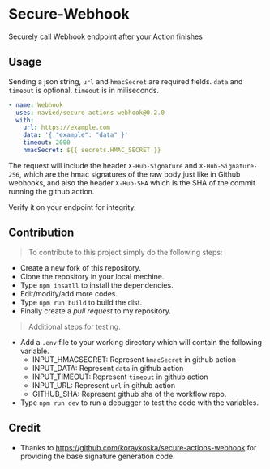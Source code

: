 # Secure-Webhook

Securely call Webhook endpoint after your Action finishes

## Usage

Sending a json string, ``url`` and  ``hmacSecret`` are required fields. ``data`` and ``timeout`` is optional. ``timeout`` is in miliseconds.

```yaml
- name: Webhook
  uses: navied/secure-actions-webhook@0.2.0
  with:
    url: https://example.com
    data: '{ "example": "data" }'
    timeout: 2000
    hmacSecret: ${{ secrets.HMAC_SECRET }}
```

The request will include the header `X-Hub-Signature` and `X-Hub-Signature-256`, which are the hmac signatures of the raw body just like in Github webhooks, and also the header `X-Hub-SHA` which is the SHA of the commit running the github action.

Verify it on your endpoint for integrity.

## Contribution

> To contribute to this project simply do the following steps:

- Create a new fork of this repository.
- Clone the repository in your local mechine.
- Type ``npm insatll`` to install the dependencies.
- Edit/modify/add more codes.
- Type ``npm run build`` to build the dist.
- Finally create a *pull request* to my repository.

> Additional steps for testing.

- Add a ``.env`` file to your working directory which will contain the following variable.
  - INPUT_HMACSECRET: Represent ``hmacSecret`` in github action
  - INPUT_DATA: Represent ``data`` in github action
  - INPUT_TIMEOUT: Represent ``timeout`` in github action
  - INPUT_URL: Represent ``url`` in github action
  - GITHUB_SHA: Represent github sha of the workflow repo.
- Type ``npm run dev`` to run a debugger to test the code with the variables.

## Credit

- Thanks to <https://github.com/koraykoska/secure-actions-webhook> for providing the base signature generation code.
